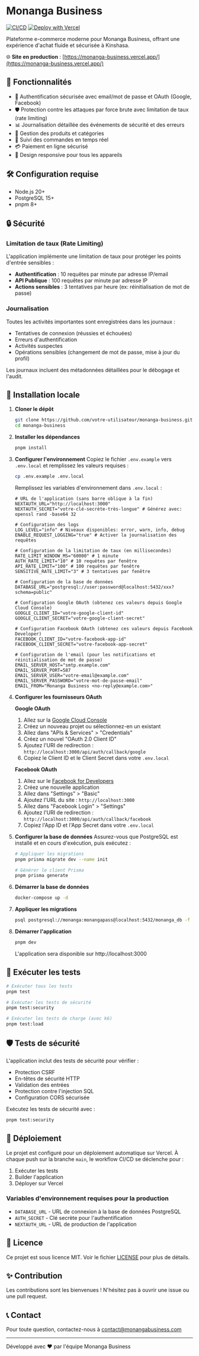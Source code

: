 # Monanga Business

[![CI/CD](https://github.com/votre-utilisateur/monanga-business/actions/workflows/ci-cd.yml/badge.svg)](https://github.com/votre-utilisateur/monanga-business/actions/workflows/ci-cd.yml)
[![Deploy with Vercel](https://vercel.com/button)](https://vercel.com/new/clone?repository-url=https%3A%2F%2Fgithub.com%2Fvotre-utilisateur%2Fmonanga-business)

Plateforme e-commerce moderne pour Monanga Business, offrant une expérience d'achat fluide et sécurisée à Kinshasa.

🌐 **Site en production** : [https://monanga-business.vercel.app/](https://monanga-business.vercel.app/)

## 🚀 Fonctionnalités

- 🔐 Authentification sécurisée avec email/mot de passe et OAuth (Google, Facebook)
- 🛡️ Protection contre les attaques par force brute avec limitation de taux (rate limiting)
- 📊 Journalisation détaillée des événements de sécurité et des erreurs
- 🛒 Gestion des produits et catégories
- 🚚 Suivi des commandes en temps réel
- 💳 Paiement en ligne sécurisé
- 📱 Design responsive pour tous les appareils

## 🛠️ Configuration requise

- Node.js 20+
- PostgreSQL 15+
- pnpm 8+

## 🔒 Sécurité

### Limitation de taux (Rate Limiting)

L'application implémente une limitation de taux pour protéger les points d'entrée sensibles :

- **Authentification** : 10 requêtes par minute par adresse IP/email
- **API Publique** : 100 requêtes par minute par adresse IP
- **Actions sensibles** : 3 tentatives par heure (ex: réinitialisation de mot de passe)

### Journalisation

Toutes les activités importantes sont enregistrées dans les journaux :

- Tentatives de connexion (réussies et échouées)
- Erreurs d'authentification
- Activités suspectes
- Opérations sensibles (changement de mot de passe, mise à jour du profil)

Les journaux incluent des métadonnées détaillées pour le débogage et l'audit.

## 🚀 Installation locale

1. **Cloner le dépôt**
   ```bash
   git clone https://github.com/votre-utilisateur/monanga-business.git
   cd monanga-business
   ```

2. **Installer les dépendances**
   ```bash
   pnpm install
   ```

3. **Configurer l'environnement**
   Copiez le fichier `.env.example` vers `.env.local` et remplissez les valeurs requises :
   
   ```bash
   cp .env.example .env.local
   ```
   
   Remplissez les variables d'environnement dans `.env.local` :
   
   ```env
   # URL de l'application (sans barre oblique à la fin)
   NEXTAUTH_URL="http://localhost:3000"
   NEXTAUTH_SECRET="votre-clé-secrète-très-longue" # Générez avec: openssl rand -base64 32
   
   # Configuration des logs
   LOG_LEVEL="info" # Niveaux disponibles: error, warn, info, debug
   ENABLE_REQUEST_LOGGING="true" # Activer la journalisation des requêtes
   
   # Configuration de la limitation de taux (en millisecondes)
   RATE_LIMIT_WINDOW_MS="60000" # 1 minute
   AUTH_RATE_LIMIT="10" # 10 requêtes par fenêtre
   API_RATE_LIMIT="100" # 100 requêtes par fenêtre
   SENSITIVE_RATE_LIMIT="3" # 3 tentatives par fenêtre
   
   # Configuration de la base de données
   DATABASE_URL="postgresql://user:password@localhost:5432/xxx?schema=public"
   
   # Configuration Google OAuth (obtenez ces valeurs depuis Google Cloud Console)
   GOOGLE_CLIENT_ID="votre-google-client-id"
   GOOGLE_CLIENT_SECRET="votre-google-client-secret"
   
   # Configuration Facebook OAuth (obtenez ces valeurs depuis Facebook Developer)
   FACEBOOK_CLIENT_ID="votre-facebook-app-id"
   FACEBOOK_CLIENT_SECRET="votre-facebook-app-secret"
   
   # Configuration de l'email (pour les notifications et réinitialisation de mot de passe)
   EMAIL_SERVER_HOST="smtp.example.com"
   EMAIL_SERVER_PORT=587
   EMAIL_SERVER_USER="votre-email@example.com"
   EMAIL_SERVER_PASSWORD="votre-mot-de-passe-email"
   EMAIL_FROM="Monanga Business <no-reply@example.com>"
   ```

4. **Configurer les fournisseurs OAuth**

   **Google OAuth**
   1. Allez sur la [Google Cloud Console](https://console.cloud.google.com/)
   2. Créez un nouveau projet ou sélectionnez-en un existant
   3. Allez dans "APIs & Services" > "Credentials"
   4. Créez un nouvel "OAuth 2.0 Client ID"
   5. Ajoutez l'URI de redirection : `http://localhost:3000/api/auth/callback/google`
   6. Copiez le Client ID et le Client Secret dans votre `.env.local`

   **Facebook OAuth**
   1. Allez sur le [Facebook for Developers](https://developers.facebook.com/)
   2. Créez une nouvelle application
   3. Allez dans "Settings" > "Basic"
   4. Ajoutez l'URL du site : `http://localhost:3000`
   5. Allez dans "Facebook Login" > "Settings"
   6. Ajoutez l'URI de redirection : `http://localhost:3000/api/auth/callback/facebook`
   7. Copiez l'App ID et l'App Secret dans votre `.env.local`

5. **Configurer la base de données**
   Assurez-vous que PostgreSQL est installé et en cours d'exécution, puis exécutez :
   
   ```bash
   # Appliquer les migrations
   pnpm prisma migrate dev --name init
   
   # Générer le client Prisma
   pnpm prisma generate
   ```

4. **Démarrer la base de données**
   ```bash
   docker-compose up -d
   ```

5. **Appliquer les migrations**
   ```bash
   psql postgresql://monanga:monangapass@localhost:5432/monanga_db -f migrations/001_initial_schema.sql
   ```

6. **Démarrer l'application**
   ```bash
   pnpm dev
   ```
   L'application sera disponible sur http://localhost:3000

## 🧪 Exécuter les tests

```bash
# Exécuter tous les tests
pnpm test

# Exécuter les tests de sécurité
pnpm test:security

# Exécuter les tests de charge (avec k6)
pnpm test:load
```

## 🛡️ Tests de sécurité

L'application inclut des tests de sécurité pour vérifier :

- Protection CSRF
- En-têtes de sécurité HTTP
- Validation des entrées
- Protection contre l'injection SQL
- Configuration CORS sécurisée

Exécutez les tests de sécurité avec :

```bash
pnpm test:security
```

## 🚀 Déploiement

Le projet est configuré pour un déploiement automatique sur Vercel. À chaque push sur la branche `main`, le workflow CI/CD se déclenche pour :

1. Exécuter les tests
2. Builder l'application
3. Déployer sur Vercel

### Variables d'environnement requises pour la production

- `DATABASE_URL` - URL de connexion à la base de données PostgreSQL
- `AUTH_SECRET` - Clé secrète pour l'authentification
- `NEXTAUTH_URL` - URL de production de l'application

## 📄 Licence

Ce projet est sous licence MIT. Voir le fichier [LICENSE](LICENSE) pour plus de détails.

## ✨ Contribution

Les contributions sont les bienvenues ! N'hésitez pas à ouvrir une issue ou une pull request.

## 📞 Contact

Pour toute question, contactez-nous à contact@monangabusiness.com

---

Développé avec ❤️ par l'équipe Monanga Business
